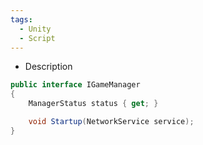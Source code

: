 ```yaml
---
tags:
  - Unity
  - Script
---
```

- Description
```cs
public interface IGameManager
{
    ManagerStatus status { get; }

    void Startup(NetworkService service);
}
```